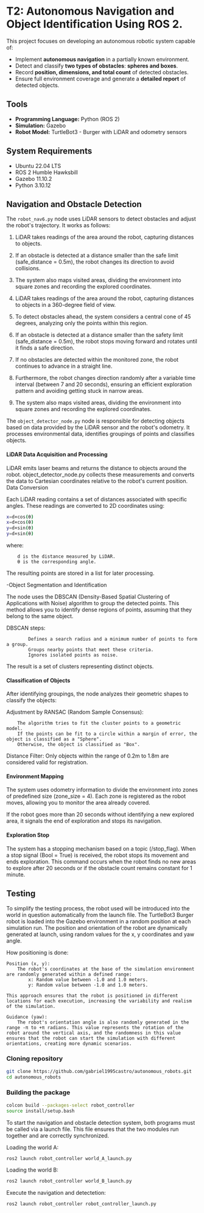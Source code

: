 # T2: Autonomous Navigation and Object Identification Using ROS 2.

This project focuses on developing an autonomous robotic system capable of:

- Implement **autonomous navigation** in a partially known environment.
- Detect and classify **two types of obstacles**: **spheres and boxes**.
- Record **position, dimensions, and total count** of detected obstacles.
- Ensure full environment coverage and generate a **detailed report** of detected objects.
  
## Tools

- **Programming Language:** Python (ROS 2)
- **Simulation:** Gazebo
- **Robot Model:** TurtleBot3 - Burger with LiDAR and odometry sensors

## System Requirements

- Ubuntu 22.04 LTS
- ROS 2 Humble Hawksbill
- Gazebo 11.10.2
- Python 3.10.12

## Navigation and Obstacle Detection

The `robot_nav6.py` node uses LiDAR sensors to detect obstacles and adjust the robot's trajectory. It works as follows:

1. LiDAR takes readings of the area around the robot, capturing distances to objects.

2. If an obstacle is detected at a distance smaller than the safe limit (safe_distance = 0.5m), the robot changes its direction to avoid collisions.

3. The system also maps visited areas, dividing the environment into square zones and recording the explored coordinates.

4. LiDAR takes readings of the area around the robot, capturing distances to objects in a 360-degree field of view.

5. To detect obstacles ahead, the system considers a central cone of 45 degrees, analyzing only the points within this region.

6. If an obstacle is detected at a distance smaller than the safety limit (safe_distance = 0.5m), the robot stops moving forward and rotates until it finds a safe direction.

7. If no obstacles are detected within the monitored zone, the robot continues to advance in a straight line.

8. Furthermore, the robot changes direction randomly after a variable time interval (between 7 and 20 seconds), ensuring an efficient exploration pattern and avoiding getting stuck in narrow areas.

9. The system also maps visited areas, dividing the environment into square zones and recording the explored coordinates.

The `object_detector_node.py` node is responsible for detecting objects based on data provided by the LiDAR sensor and the robot's odometry. It processes environmental data, identifies groupings of points and classifies objects.

#### LiDAR Data Acquisition and Processing

LiDAR emits laser beams and returns the distance to objects around the robot. object_detector_node.py collects these measurements and converts the data to Cartesian coordinates relative to the robot's current position.
Data Conversion

Each LiDAR reading contains a set of distances associated with specific angles. These readings are converted to 2D coordinates using:

```bash 
x=d×cos⁡(θ)
x=d×cos(θ)
y=d×sin⁡(θ)
y=d×sin(θ)
```

where:

``` 
    d is the distance measured by LiDAR.
    θ is the corresponding angle.
```
The resulting points are stored in a list for later processing.

-Object Segmentation and Identification

The node uses the DBSCAN (Density-Based Spatial Clustering of Applications with Noise) algorithm to group the detected points. This method allows you to identify dense regions of points, assuming that they belong to the same object.
 
DBSCAN steps:

```
        Defines a search radius and a minimum number of points to form a group.
        Groups nearby points that meet these criteria.
        Ignores isolated points as noise.
```
The result is a set of clusters representing distinct objects.

#### Classification of Objects
  
After identifying groupings, the node analyzes their geometric shapes to classify the objects:

Adjustment by RANSAC (Random Sample Consensus):

        The algorithm tries to fit the cluster points to a geometric model.
        If the points can be fit to a circle within a margin of error, the object is classified as a "Sphere".
        Otherwise, the object is classified as "Box".

Distance Filter:
        Only objects within the range of 0.2m to 1.8m are considered valid for registration.


#### Environment Mapping

The system uses odometry information to divide the environment into zones of predefined size (zone_size = 4). Each zone is registered as the robot moves, allowing you to monitor the area already covered.

If the robot goes more than 20 seconds without identifying a new explored area, it signals the end of exploration and stops its navigation.

#### Exploration Stop

The system has a stopping mechanism based on a topic (/stop_flag). When a stop signal (Bool = True) is received, the robot stops its movement and ends exploration. This command occurs when the robot finds no new areas to explore after 20 seconds or if the obstacle count remains constant for 1 minute.


## Testing

To simplify the testing process, the robot used will be introduced into the world in question automatically from the launch file. The TurtleBot3 Burger robot is loaded into the Gazebo environment in a random position at each simulation run. The position and orientation of the robot are dynamically generated at launch, using random values ​​for the x, y coordinates and yaw angle.

How positioning is done:

    Position (x, y):
        The robot's coordinates at the base of the simulation environment are randomly generated within a defined range:
            x: Random value between -1.0 and 1.0 meters.
            y: Random value between -1.0 and 1.0 meters.

    This approach ensures that the robot is positioned in different locations for each execution, increasing the variability and realism of the simulation.

    Guidance (yaw):
        The robot's orientation angle is also randomly generated in the range -π to +π radians. This value represents the rotation of the robot around the vertical axis, and the randomness in this value ensures that the robot can start the simulation with different orientations, creating more dynamic scenarios.

### Cloning repository 

```bash 
git clone https://github.com/gabriel1995castro/autonomous_robots.git
cd autonomous_robots
```

### Building the package

```bash 
colcon build --packages-select robot_controller
source install/setup.bash
```

To start the navigation and obstacle detection system, both programs must be called via a launch file. This file ensures that the two modules run together and are correctly synchronized.

Loading the world A:

```bash 
ros2 launch robot_controller world_A_launch.py
```
Loading the world B:

```bash 
ros2 launch robot_controller world_B_launch.py
```

Execute the navigation and detectetion:

```bash 
ros2 launch robot_controller robot_controller_launch.py
```



